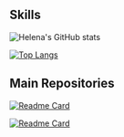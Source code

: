 
## Skills


![Helena's GitHub stats](https://github-readme-stats.vercel.app/api?username=btwhelena&show_icons=true&theme=ocean_dark)

[![Top Langs](https://github-readme-stats.vercel.app/api/top-langs/?username=btwhelena&layout=compact&theme=ocean_dark)](https://github.com/anuraghazra/github-readme-stats)

## Main Repositories

[![Readme Card](https://github-readme-stats.vercel.app/api/pin/?username=btwhelena&repo=Learning-Swift&theme=ocean_dark)](https://github.com/btwhelena/Learning-Swift)

[![Readme Card](https://github-readme-stats.vercel.app/api/pin/?username=btwhelena&repo=Twitter&theme=ocean_dark)](https://github.com/btwhelena/Twitter)
